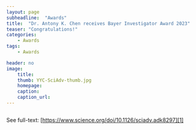 ```yaml
---
layout: page
subheadline:  "Awards"
title:  "Dr. Antony K. Chen receives Bayer Investigator Award 2023"
teaser: "Congratulations!"
categories:
    - Awards
tags:
    - Awards

header: no
image:
    title: 
    thumb: YYC-SciAdv-thumb.jpg
    homepage: 
    caption: 
    caption_url: 
---
```







<img src="{{ site.urlimg }}Bayer investigator.jpg" alt="">

See full-text: [https://www.science.org/doi/10.1126/sciadv.adk8297][1]

[1]: https://www.science.org/doi/10.1126/sciadv.adk8297
